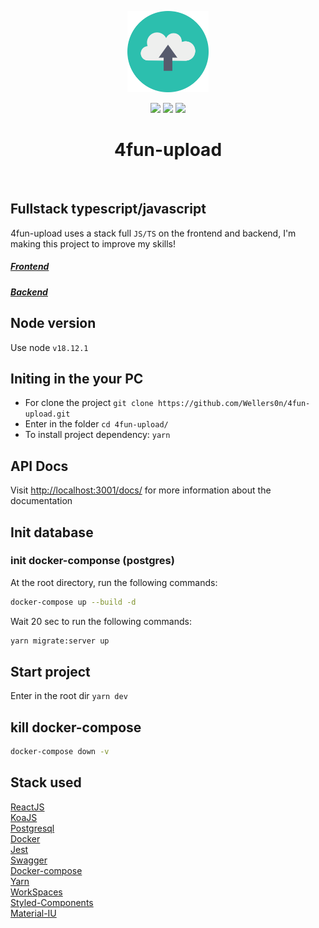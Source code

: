 <p align="center">
    <img src="./upload.png" height="130"/>
</p>
<p align="center">
    <img src="https://img.shields.io/github/package-json/v/wellers0n/4fun-upload?style=flat-square"/>
    <img src="https://img.shields.io/github/last-commit/wellers0n/4fun-upload?style=flat-square"/>
    <a href="https://twitter.com/wellers0n_" target="_blank">
        <img src="https://img.shields.io/twitter/url/https/wellers0n_.svg?style=social"/>
    </a>
</p>

<p>
   <h1 align="center">4fun-upload</h1>
<p/>
    
<br/>

## Fullstack typescript/javascript  
  
  4fun-upload uses a stack full `JS/TS` on the frontend and backend, I'm making this project to improve
  my skills!
  
  ##### [Frontend](https://github.com/Wellers0n/4fun-upload/tree/master/packages/client)
  ##### [Backend](https://github.com/Wellers0n/4fun-upload/tree/master/packages/server)


## Node version

Use node `v18.12.1`
## Initing in the your PC

- For clone the project `git clone https://github.com/Wellers0n/4fun-upload.git`
- Enter in the folder `cd 4fun-upload/`
- To install project dependency: `yarn`


## API Docs

Visit [http://localhost:3001/docs/](http://localhost:3001/docs/) for more information about the documentation

## Init database

### init docker-componse (postgres)

At the root directory, run the following commands:

```sh
docker-compose up --build -d
```

Wait 20 sec to run the following commands:

```sh
yarn migrate:server up
```

## Start project

Enter in the root dir `yarn dev`

## kill docker-compose

```sh
docker-compose down -v
```

## Stack used

[ReactJS](https://reactjs.org/)<br/>
[KoaJS](https://koajs.com/)<br/>
[Postgresql](https://www.postgresql.org/)<br/>
[Docker](https://www.docker.com/)<br/>
[Jest](https://jestjs.io/pt-BR/)<br/>
[Swagger](https://swagger.io/)<br/>
[Docker-compose](https://docs.docker.com/compose/)<br/>
[Yarn](https://yarnpkg.com/en/)<br/>
[WorkSpaces](https://yarnpkg.com/lang/en/docs/workspaces/)<br/>
[Styled-Components](https://www.styled-components.com/)<br/>
[Material-IU](https://mui.com/)<br/>
